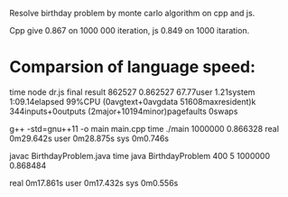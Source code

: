 Resolve birthday problem by monte carlo algorithm on cpp and js.

Cpp give 0.867 on 1000 000 iteration, js 0.849 on 1000 itaration.

# Comparsion of language speed:

time node dr.js
final result
862527
0.862527
67.77user 1.21system 1:09.14elapsed 99%CPU (0avgtext+0avgdata 51608maxresident)k
344inputs+0outputs (2major+10194minor)pagefaults 0swaps

g++  -std=gnu++11 -o main main.cpp
time ./main 1000000
0.866328
real    0m29.642s
user    0m28.875s
sys     0m0.746s

javac BirthdayProblem.java
time java BirthdayProblem 400 5 1000000
0.868484

real    0m17.861s
user    0m17.432s
sys     0m0.556s